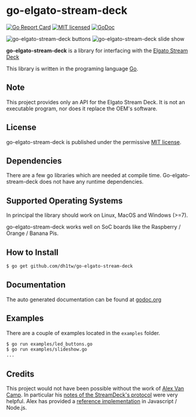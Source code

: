# go-elgato-stream-deck

[![Go Report Card](https://goreportcard.com/badge/github.com/dh1tw/go-elgato-stream-deck)](https://goreportcard.com/report/github.com/dh1tw/go-elgato-stream-deck)
[![MIT licensed](https://img.shields.io/badge/license-MIT-blue.svg)](https://img.shields.io/badge/license-MIT-blue.svg)
[![GoDoc](https://godoc.org/github.com/dh1tw/go-elgato-stream-deck?status.svg)](https://godoc.org/github.com/dh1tw/go-elgato-stream-deck)

![go-elgato-stream-deck buttons](https://i.imgur.com/tEt3tPr.jpg "go-elgato-stream-deck Buttons")
![go-elgato-stream-deck slide show](https://i.imgur.com/gh1xXiU.jpg "go-elgato-stream-deck Slideshow")



**go-elgato-stream-deck** is a library for interfacing with the [Elgato Stream Deck](https://www.elgato.com/en/gaming/stream-deck)

This library is written in the programing language [Go](https://golang.org).

## Note
This project provides only an API for the Elgato Stream Deck. It is not an
executable program, nor does it replace the OEM's software.

## License

go-elgato-stream-deck is published under the permissive [MIT license](https://github.com/dh1tw/go-elgato-stream-deck/blob/master/LICENSE).

## Dependencies

There are a few go libraries which are needed at compile time. Go-elgato-stream-deck
does not have any runtime dependencies.

## Supported Operating Systems

In principal the library should work on Linux, MacOS and Windows (>=7).

go-elgato-stream-deck works well on SoC boards like the Raspberry / Orange / Banana Pis.

## How to Install

````bash
$ go get github.com/dh1tw/go-elgato-stream-deck
````

## Documentation

The auto generated documentation can be found at [godoc.org](https://godoc.org/github.com/dh1tw/go-elgato-stream-deck)

## Examples

There are a couple of examples located in the `examples` folder.

````bash
$ go run examples/led_buttons.go
$ go run examples/slideshow.go
...
````

## Credits

This project would not have been possible without the work of [Alex Van Camp](https://github.com/Lange). In particular his
[notes of the StreamDeck's protocol](https://github.com/Lange/node-elgato-stream-deck/blob/master/NOTES.md)
were very helpful.
Alex has provided a [reference implementation](https://github.com/Lange/node-elgato-stream-deck) in Javascript / Node.js.